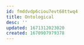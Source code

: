 ```yaml
---
id: fmddvdp6ciou7evt68ttwq4
title: Ontological
desc: ''
updated: 1671312023020
created: 1670907979378
---
```

